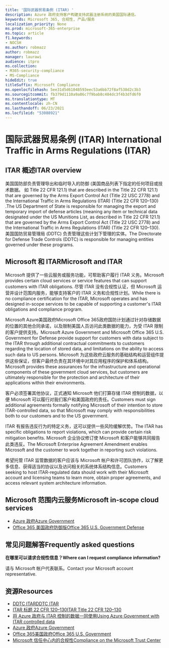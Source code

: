 ```yaml
---
title: '国际武器贸易条例 (ITAR) '
description: Azure 政府支持客户构建支持武器注册系统的美国国际通信。
keywords: Microsoft 365, 合规性, 产品/服务
localization_priority: None
ms.prod: microsoft-365-enterprise
ms.topic: article
f1.keywords:
- NOCSH
ms.author: robmazz
author: robmazz
manager: laurawi
audience: itpro
ms.collection:
- M365-security-compliance
- MS-Compliance
hideEdit: true
titleSuffix: Microsoft Compliance
ms.openlocfilehash: 5ee31d5d61048593eec53a6bb72f8af538d2c3b3
ms.sourcegitcommit: fb379d1110a9a86c7f9bab8c484dc3f4b3dfd6f0
ms.translationtype: MT
ms.contentlocale: zh-CN
ms.lasthandoff: 06/23/2021
ms.locfileid: "53088921"
---
```

# <a name="international-traffic-in-arms-regulations-itar"></a><span data-ttu-id="27ad0-104">国际武器贸易条例 (ITAR) </span><span class="sxs-lookup"><span data-stu-id="27ad0-104">International Traffic in Arms Regulations (ITAR)</span></span>

## <a name="itar-overview"></a><span data-ttu-id="27ad0-105">ITAR 概述</span><span class="sxs-lookup"><span data-stu-id="27ad0-105">ITAR overview</span></span>

<span data-ttu-id="27ad0-106">美国国防部负责管理导出和临时导入的防御 (美国商品列表下指定的任何项目或技术数据。 如 Title 22 CFR 121.1) that are described in the Title 22 CFR 121.1) that are governed by the Arms Export Control Act (Title 22 USC 2778) and the International Traffic in Arms Regulations (ITAR)  (Title 22 CFR 120–130) .</span><span class="sxs-lookup"><span data-stu-id="27ad0-106">The US Department of State is responsible for managing the export and temporary import of defense articles (meaning any item or technical data designated under the US Munitions List, as described in Title 22 CFR 121.1) that are governed by the Arms Export Control Act (Title 22 USC 2778) and the International Traffic in Arms Regulations (ITAR) (Title 22 CFR 120–130).</span></span> <span data-ttu-id="27ad0-107">美国国防贸易管理局 (DDTC) 负责管理这些计划下管理的实体。</span><span class="sxs-lookup"><span data-stu-id="27ad0-107">The Directorate for Defense Trade Controls (DDTC) is responsible for managing entities governed under these programs.</span></span>

## <a name="microsoft-and-itar"></a><span data-ttu-id="27ad0-108">Microsoft 和 ITAR</span><span class="sxs-lookup"><span data-stu-id="27ad0-108">Microsoft and ITAR</span></span>

<span data-ttu-id="27ad0-109">Microsoft 提供了一些云服务或服务功能，可帮助客户履行 ITAR 义务。</span><span class="sxs-lookup"><span data-stu-id="27ad0-109">Microsoft provides certain cloud services or service features that can support customers with ITAR obligations.</span></span> <span data-ttu-id="27ad0-110">尽管 ITAR 没有合规性认证，但 Microsoft 运营并设计范围内服务，能够支持客户的 ITAR 义务和合规性计划。</span><span class="sxs-lookup"><span data-stu-id="27ad0-110">While there is no compliance certification for the ITAR, Microsoft operates and has designed in-scope services to be capable of supporting a customer's ITAR obligations and compliance program.</span></span>  
  
<span data-ttu-id="27ad0-111">Microsoft Azure美国政府Microsoft Office 365政府国防计划通过针对存储数据的位置的其他合同承诺，以及限制美国人员访问此类数据的能力，为受 ITAR 限制的客户提供支持。</span><span class="sxs-lookup"><span data-stu-id="27ad0-111">Microsoft Azure Government and Microsoft Office 365 U.S. Government for Defense provide support for customers with data subject to the ITAR through additional contractual commitments to customers regarding the location of stored data, and limitations on the ability to access such data to US persons.</span></span> <span data-ttu-id="27ad0-112">Microsoft 为这些政府云服务的基础结构和运营组件提供这些保证，但客户最终负责在其环境中对其应用程序的保护和体系结构。</span><span class="sxs-lookup"><span data-stu-id="27ad0-112">Microsoft provides these assurances for the infrastructure and operational components of these government cloud services, but customers are ultimately responsible for the protection and architecture of their applications within their environments.</span></span>  
  
<span data-ttu-id="27ad0-113">客户必须签署其他协议，正式通知 Microsoft 他们打算存储 ITAR 控制的数据，以便 Microsoft 可以履行对我们客户和美国政府的责任。</span><span class="sxs-lookup"><span data-stu-id="27ad0-113">Customers must sign additional agreements formally notifying Microsoft of their intention to store ITAR-controlled data, so that Microsoft may comply with responsibilities both to our customers and to the US government.</span></span>  
  
<span data-ttu-id="27ad0-114">ITAR 有报告违反行为的特定义务，这可以提供一些风险缓解优势。</span><span class="sxs-lookup"><span data-stu-id="27ad0-114">The ITAR has specific obligations to report violations, which can provide certain risk mitigation benefits.</span></span> <span data-ttu-id="27ad0-115">Microsoft 企业协议修订使 Microsoft 和客户能够共同报告此类违反。</span><span class="sxs-lookup"><span data-stu-id="27ad0-115">The Microsoft Enterprise Agreement Amendment enables Microsoft and the customer to work together in reporting such violations.</span></span>  
  
<span data-ttu-id="27ad0-116">希望托管 ITAR 监管数据的客户应该与 Microsoft 帐户和许可团队协作，以了解更多信息、获得适当的协议以及访问相关的系统体系结构信息。</span><span class="sxs-lookup"><span data-stu-id="27ad0-116">Customers seeking to host ITAR-regulated data should work with their Microsoft account and licensing teams to learn more, obtain proper agreements, and access relevant system architecture information.</span></span>

## <a name="microsoft-in-scope-cloud-services"></a><span data-ttu-id="27ad0-117">Microsoft 范围内云服务</span><span class="sxs-lookup"><span data-stu-id="27ad0-117">Microsoft in-scope cloud services</span></span>

- [<span data-ttu-id="27ad0-118">Azure 政府</span><span class="sxs-lookup"><span data-stu-id="27ad0-118">Azure Government</span></span>](https://aka.ms/AzureCompliance)
- [<span data-ttu-id="27ad0-119">Office 365 美国政府防御版</span><span class="sxs-lookup"><span data-stu-id="27ad0-119">Office 365 U.S. Government Defense</span></span>](https://go.microsoft.com/fwlink/p/?LinkID=2077751)

## <a name="frequently-asked-questions"></a><span data-ttu-id="27ad0-120">常见问题解答</span><span class="sxs-lookup"><span data-stu-id="27ad0-120">Frequently asked questions</span></span>

<span data-ttu-id="27ad0-121">**在哪里可以请求合规性信息？**</span><span class="sxs-lookup"><span data-stu-id="27ad0-121">**Where can I request compliance information?**</span></span>

<span data-ttu-id="27ad0-122">请与 Microsoft 帐户代表联系。</span><span class="sxs-lookup"><span data-stu-id="27ad0-122">Contact your Microsoft account representative.</span></span>

## <a name="resources"></a><span data-ttu-id="27ad0-123">资源</span><span class="sxs-lookup"><span data-stu-id="27ad0-123">Resources</span></span>

- [<span data-ttu-id="27ad0-124">DDTC ITAR</span><span class="sxs-lookup"><span data-stu-id="27ad0-124">DDTC ITAR</span></span>](https://www.pmddtc.state.gov/?id=ddtc_kb_article_page&sys_id=24d528fddbfc930044f9ff621f961987)
- [<span data-ttu-id="27ad0-125">ITAR 标题 22 CFR 120–130</span><span class="sxs-lookup"><span data-stu-id="27ad0-125">ITAR Title 22 CFR 120–130</span></span>](https://aka.ms/itar)
- [<span data-ttu-id="27ad0-126">将 Azure 政府与 ITAR 控制的数据一同使用</span><span class="sxs-lookup"><span data-stu-id="27ad0-126">Using Azure Government with ITAR controlled data</span></span>](https://aka.ms/azure-itar-guide)
- [<span data-ttu-id="27ad0-127">Azure 政府</span><span class="sxs-lookup"><span data-stu-id="27ad0-127">Azure Government</span></span>](https://azure.microsoft.com/features/gov/)
- [<span data-ttu-id="27ad0-128">Office 365美国政府</span><span class="sxs-lookup"><span data-stu-id="27ad0-128">Office 365 U.S. Government</span></span>](https://products.office.com/government/office-365-web-services-for-government)
- [<span data-ttu-id="27ad0-129">Microsoft 信任中心内的合规性</span><span class="sxs-lookup"><span data-stu-id="27ad0-129">Compliance on the Microsoft Trust Center</span></span>](https://www.microsoft.com/trust-center/compliance/compliance-overview)
